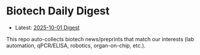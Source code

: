# Biotech Daily Digest

- Latest: [2025-10-01 Digest](digest/2025-10-01.md)

This repo auto-collects biotech news/preprints that match our interests (lab automation, qPCR/ELISA, robotics, organ-on-chip, etc.).
